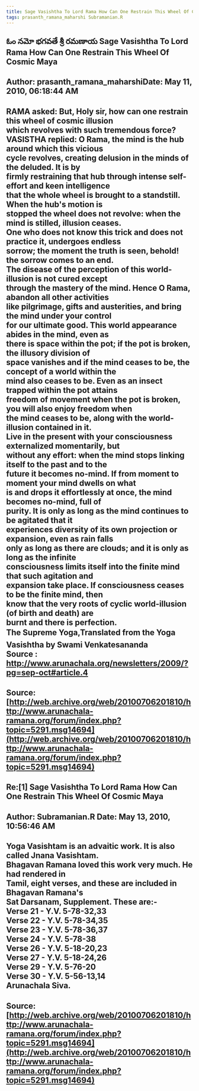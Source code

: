 ```yaml
--- 
title: Sage Vasishtha To Lord Rama How Can One Restrain This Wheel Of Cosmic Maya   
tags: prasanth_ramana_maharshi Subramanian.R  
---  
```

## ఓం నమో భగవతే శ్రీ రమణాయ Sage Vasishtha To Lord Rama How Can One Restrain This Wheel Of Cosmic Maya  
Author: prasanth_ramana_maharshiDate: May 11, 2010, 06:18:44 AM  
---  
RAMA asked: But, Holy sir, how can one restrain this wheel of cosmic illusion  
which revolves with such tremendous force?   
 **VASISTHA replied: O Rama, the mind is the hub around which this vicious  
cycle revolves, creating delusion in the minds of the deluded.** It is by  
firmly restraining that hub through intense self-effort and keen intelligence  
that the whole wheel is brought to a standstill. When the hub's motion is  
stopped the wheel does not revolve: when the mind is stilled, illusion ceases.  
One who does not know this trick and does not practice it, undergoes endless  
sorrow; the moment the truth is seen, behold! the sorrow comes to an end.   
 **The disease of the perception of this world-illusion is not cured except  
through the mastery of the mind.** Hence O Rama, abandon all other activities  
like pilgrimage, gifts and austerities, and bring the mind under your control  
for our ultimate good. **This world appearance abides in the mind, even as  
there is space within the pot; if the pot is broken, the illusory division of  
space vanishes and if the mind ceases to be, the concept of a world within the  
mind also ceases to be. Even as an insect trapped within the pot attains  
freedom of movement when the pot is broken, you will also enjoy freedom when  
the mind ceases to be, along with the world-illusion contained in it.**   
Live in the present with your consciousness externalized momentarily, but  
without any effort: when the mind stops linking itself to the past and to the  
future it becomes no-mind. If from moment to moment your mind dwells on what  
is and drops it effortlessly at once, the mind becomes no-mind, full of  
purity. **It is only as long as the mind continues to be agitated that it  
experiences diversity of its own projection or expansion, even as rain falls  
only as long as there are clouds; and it is only as long as the infinite  
consciousness limits itself into the finite mind that such agitation and  
expansion take place.** If consciousness ceases to be the finite mind, then  
know that the very roots of cyclic world-illusion (of birth and death) are  
burnt and there is perfection.   
 The Supreme Yoga,Translated from the Yoga Vasishtha by Swami Venkatesananda   
 **Source** : http://www.arunachala.org/newsletters/2009/?pg=sep-oct#article.4
 ---  
Source:[http://web.archive.org/web/20100706201810/http://www.arunachala-ramana.org/forum/index.php?topic=5291.msg14694](http://web.archive.org/web/20100706201810/http://www.arunachala-ramana.org/forum/index.php?topic=5291.msg14694)   
---  

## Re:[1] Sage Vasishtha To Lord Rama How Can One Restrain This Wheel Of Cosmic Maya  
Author: Subramanian.R       Date: May 13, 2010, 10:56:46 AM  
---  
Yoga Vasishtam is an advaitic work. It is also called Jnana Vasishtam.   
Bhagavan Ramana loved this work very much. He had rendered in   
Tamil, eight verses, and these are included in Bhagavan Ramana's   
Sat Darsanam, Supplement. These are:-   
Verse 21 \- Y.V. 5-78-32,33   
Verse 22 \- Y.V. 5-78-34,35   
Verse 23 \- Y.V. 5-78-36,37   
Verse 24 \- Y.V. 5-78-38   
Verse 26 \- Y.V. 5-18-20,23   
Verse 27 \- Y.V. 5-18-24,26   
Verse 29 \- Y.V. 5-76-20   
Verse 30 \- Y.V. 5-56-13,14   
Arunachala Siva.
 ---  
Source:[http://web.archive.org/web/20100706201810/http://www.arunachala-ramana.org/forum/index.php?topic=5291.msg14694](http://web.archive.org/web/20100706201810/http://www.arunachala-ramana.org/forum/index.php?topic=5291.msg14694)   
---  

